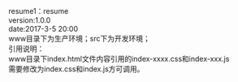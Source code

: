 resume1：resume<br>
version:1.0.0<br>
date:2017-3-5 20:00<br>
www目录下为生产环境；src下为开发环境；<br>
引用说明：<br>
www目录下index.html文件内容引用的index-xxxx.css和index-xxx.js<br>
需要修改为index.css和index.js方可调用。<br>
